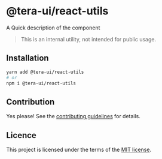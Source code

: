 # @tera-ui/react-utils

A Quick description of the component

> This is an internal utility, not intended for public usage.

## Installation

```sh
yarn add @tera-ui/react-utils
# or
npm i @tera-ui/react-utils
```

## Contribution

Yes please! See the
[contributing guidelines](https://github.com/hieumau12/tera-ui/blob/master/CONTRIBUTING.md)
for details.

## Licence

This project is licensed under the terms of the
[MIT license](https://github.com/hieumau12/tera-ui/blob/master/LICENSE).
